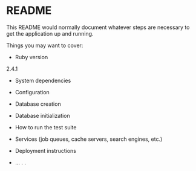 # README

This README would normally document whatever steps are necessary to get the
application up and running.

Things you may want to cover:

* Ruby version

2.4.1

* System dependencies

* Configuration

* Database creation

* Database initialization

* How to run the test suite

* Services (job queues, cache servers, search engines, etc.)

* Deployment instructions

* ... . .

